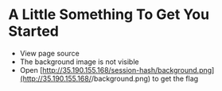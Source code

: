 # A Little Something To Get You Started
* View page source
* The background image is not visible
* Open [http://35.190.155.168/session-hash/background.png](http://35.190.155.168/<instance-hash>/background.png) to get the flag